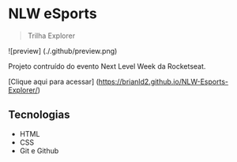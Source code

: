 # NLW eSports

> Trilha Explorer

![preview] (./.github/preview.png)

Projeto contruído do evento Next Level Week da Rocketseat.

[Clique aqui para acessar] (https://brianld2.github.io/NLW-Esports-Explorer/)

## Tecnologias

- HTML
- CSS
- Git e Github
